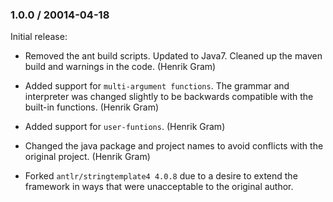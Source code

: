 ### 1.0.0 / 20014-04-18

Initial release:

* Removed the ant build scripts.  Updated to Java7.  Cleaned up the maven build and warnings in the code.  (Henrik Gram)   

* Added support for `multi-argument functions`.  The grammar and interpreter was changed slightly to be backwards compatible with the built-in functions.  (Henrik Gram)  

* Added support for `user-funtions`.  (Henrik Gram)

* Changed the java package and project names to avoid conflicts with the original project.  (Henrik Gram)
  
* Forked `antlr/stringtemplate4 4.0.8` due to a desire to extend the framework in ways that were unacceptable to the original author. 
